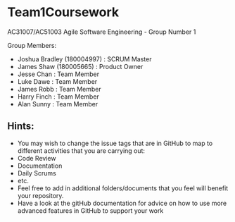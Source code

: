 # Team1Coursework
AC31007/AC51003 Agile Software Engineering - Group Number 1

Group Members:
- Joshua Bradley (180004997) : SCRUM Master
- James Shaw (180005665) : Product Owner
- Jesse Chan : Team Member
- Luke Dawe : Team Member
- James Robb : Team Member
- Harry Finch : Team Member
- Alan Sunny : Team Member

## Hints:
- You may wish to change the issue tags that are in GitHub to map to different activities that you are carrying out:
 - Code Review
 - Documentation
 - Daily Scrums
 - etc.
- Feel free to add in additional folders/documents that you feel will benefit your repository.
- Have a look at the gitHub documentation for advice on how to use more advanced features in GitHub to support your work
